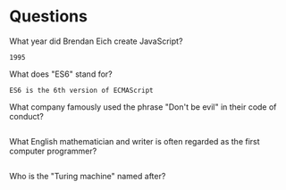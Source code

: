 # Questions

What year did Brendan Eich create JavaScript?

```
1995
```

What does "ES6" stand for?

```
ES6 is the 6th version of ECMAScript
```

What company famously used the phrase "Don't be evil" in their code of conduct?

```

```

What English mathematician and writer is often regarded as the first computer programmer?

```

```

Who is the "Turing machine" named after?

```

```
